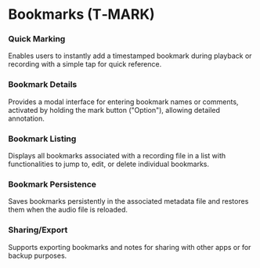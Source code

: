 # Bookmarks (T‑MARK)

### Quick Marking
Enables users to instantly add a timestamped bookmark during playback or recording with a simple tap for quick reference.

### Bookmark Details
Provides a modal interface for entering bookmark names or comments, activated by holding the mark button ("Option"), allowing detailed annotation.

### Bookmark Listing
Displays all bookmarks associated with a recording file in a list with functionalities to jump to, edit, or delete individual bookmarks.

### Bookmark Persistence
Saves bookmarks persistently in the associated metadata file and restores them when the audio file is reloaded.

### Sharing/Export
Supports exporting bookmarks and notes for sharing with other apps or for backup purposes.
